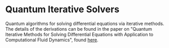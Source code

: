 # Quantum Iterative Solvers
Quantum algorithms for solving differential equations via iterative methods. The details of the derivations can be found in the paper on "Quantum Iterative Methods for Solving Differential Equations with Application to Computational Fluid Dynamics", found [here](https://arxiv.org/pdf/2404.08605). 
